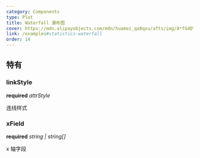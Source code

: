 ```yaml
---
category: Components
type: Plot
title: Waterfall 瀑布图
cover: https://mdn.alipayobjects.com/mdn/huamei_qa8qxu/afts/img/A*fG4DT7XWNzUAAAAAAAAAAAAADmJ7AQ
link: /examples#statistics-waterfall
order: 14
---
```


## 特有

### linkStyle

<description>**required** _attrStyle_</description>

连线样式

### xField

<description>**required** _string | string[]_</description>

x 轴字段
